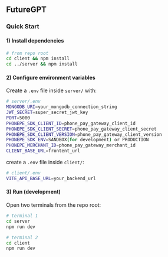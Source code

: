 ## FutureGPT 

### Quick Start

#### 1) Install dependencies
```bash
# from repo root
cd client && npm install
cd ../server && npm install
```

#### 2) Configure environment variables
Create a `.env` file inside `server/` with:
```bash
# server/.env
MONGODB_URI=your_mongodb_connection_string
JWT_SECRET=super_secret_jwt_key
PORT=5000
PHONEPE_SDK_CLIENT_ID=phone_pay_gateway_client_id
PHONEPE_SDK_CLIENT_SECRET=phone_pay_gateway_client_secret
PHONEPE_SDK_CLIENT_VERSION=phone_pay_gateway_client_version
PHONEPE_SDK_ENV=SANDBOX(for development) or PRODUCTION
PHONEPE_MERCHANT_ID=phone_pay_gateway_merchant_id
CLIENT_BASE_URL=frontent_url
```

 create a `.env` file inside `client/`:
```bash
# client/.env
VITE_API_BASE_URL=your_backend_url
```

#### 3) Run (development)
Open two terminals from the repo root:
```bash
# terminal 1
cd server
npm run dev

# terminal 2
cd client
npm run dev
```

